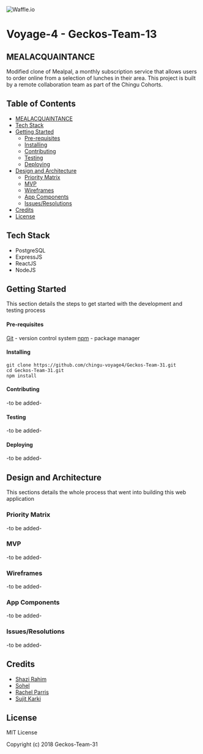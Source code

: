 ![Waffle.io](https://img.shields.io/badge/waffle-Inbox%200%20%7C%20Backlog%200%20%7C%20Next%200%20%7C%20In%20Progress%200%20%7C%20Review%200%20%7C%20Done%200-green.svg)

# Voyage-4 - Geckos-Team-13
## MEALACQUAINTANCE
Modified clone of Mealpal, a monthly subscription service that allows users to order online from a selection of lunches in their area. This project is built by a remote collaboration team as part of the Chingu Cohorts. 

## Table of Contents
* [MEALACQUAINTANCE](#mealacquaintance)
* [Tech Stack](#tech-stack)
* [Getting Started](#getting-started)
    * [Pre-requisites](#pre-requisites)
    * [Installing](#installing)
    * [Contributing](#contributing)
    * [Testing](#testing)
    * [Deploying](#deploying)
* [Design and Architecture](#design-and-architecture)
    * [Priority Matrix](#priority-matrix)
    * [MVP](#mvp)
    * [Wireframes](#wireframes)
    * [App Components](#app-components)
    * [Issues/Resolutions](#issuesresolutions)
* [Credits](#credits)
* [License](#license)

## Tech Stack
* PostgreSQL
* ExpressJS
* ReactJS
* NodeJS


## Getting Started
This section details the steps to get started with the development and testing process

#### Pre-requisites
[Git](https://git-scm.com/downloads) - version control system 
[npm](https://docs.npmjs.com/getting-started/installing-node) - package manager

#### Installing
```
git clone https://github.com/chingu-voyage4/Geckos-Team-31.git
cd Geckos-Team-31.git
npm install
```

#### Contributing 
-to be added-

#### Testing
-to be added-

#### Deploying
-to be added-


## Design and Architecture 
This sections details the whole process that went into building this web application 

### Priority Matrix
-to be added-

### MVP
-to be added-

### Wireframes
-to be added-

### App Components
-to be added-

### Issues/Resolutions
-to be added-


## Credits
* [Shazi Rahim](https://github.com/shazrahim94)
* [Sohel](https://github.com/Sohel-ASM)
* [Rachel Parris](https://github.com/RachelParris)
* [Sujit Karki](https://github.com/Swoozeki) 


## License
MIT License

Copyright (c) 2018 Geckos-Team-31
